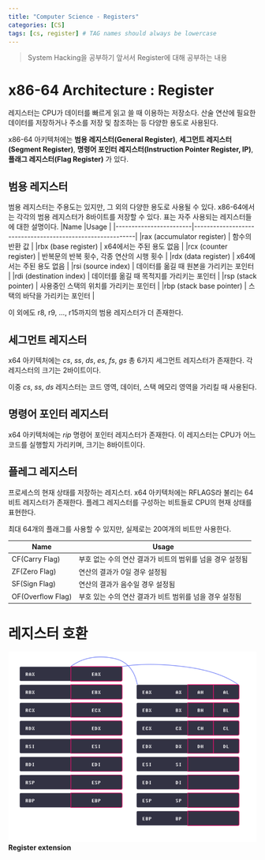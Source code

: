 ```yaml
---
title: "Computer Science - Registers"
categories: [CS]
tags: [cs, register] # TAG names should always be lowercase
---
```


> System Hacking을 공부하기 앞서서 Register에 대해 공부하는 내용

# x86-64 Architecture : Register
레지스터는 CPU가 데이터를 빠르게 읽고 쓸 때 이용하는 저장소다. 산술 연산에 필요한 데이터를 저장하거나 주소를 저장 및 참조하는 등 다양한 용도로 사용된다.

x86-64 아키텍처에는 __범용 레지스터(General Register)__, __세그먼트 레지스터(Segment Register)__, __명령어 포인터 레지스터(Instruction Pointer Register, IP)__, __플래그 레지스터(Flag Register)__ 가 있다.

## 범용 레지스터

범용 레지스터는 주용도는 있지만, 그 외의 다양한 용도로 사용될 수 있다. x86-64에서는 각각의 범용 레지스터가 8바이트를 저장할 수 있다. 표는 자주 사용되는 레지스터들에 대한 설명이다.
|Name               |Usage                                                           |
|------------------------|-----------------------------------------------------------|
|rax (accumulator register) | 함수의 반환 값                                          |
|rbx (base register)        | x64에서는 주된 용도 없음                                |
|rcx (counter register)     | 반복문의 반복 횟수, 각종 연산의 시행 횟수                 |
|rdx (data register)        | x64에서는 주된 용도 없음                                 |
|rsi (source index)         | 데이터를 옮길 때 원본을 가리키는 포인터                   |
|rdi (destination index)    | 데이터를 옮길 때 목적지를 가리키는 포인터                 |
|rsp (stack pointer)        | 사용중인 스택의 위치를 가리키는 포인터                    |
|rbp (stack base pointer)   | 스택의 바닥을 가리키는 포인터                             |

이 외에도 r8, r9, ..., r15까지의 범용 레지스터가 더 존재한다.

## 세그먼트 레지스터
x64 아키텍처에는 _cs_, _ss_, _ds_, _es_, _fs_, _gs_ 총 6가지 세그먼트 레지스터가 존재한다. 각 레지스터의 크기는 2바이트이다.

이중 _cs_, _ss_, _ds_ 레지스터는 코드 영역, 데이터, 스택 메모리 영역을 가리킬 때 사용된다.

## 명령어 포인터 레지스터
x64 아키텍처에는 _rip_ 명령어 포인터 레지스터가 존재한다. 이 레지스터는 CPU가 어느 코드를 실행할지 가리키며, 크기는 8바이트이다.

## 플레그 레지스터
프로세스의 현재 상태를 저장하는 레지스터. x64 아키텍처에는 RFLAGS라 불리는 64비트 레지스터가 존재한다. 플레그 레지스터를 구성하는 비트들로 CPU의 현재 상태를 표현한다.

최대 64개의 플래그를 사용할 수 있지만, 실제로는 20여개의 비트만 사용한다.

|Name               | Usage                                                           |
|------------------------|-----------------------------------------------------------|
|CF(Carry Flag)             | 부호 없는 수의 연산 결과가 비트의 범위를 넘을 경우 설정됨  |
|ZF(Zero Flag)              | 연산의 결과가 0일 경우 설정됨                            |
|SF(Sign Flag)              | 연산의 결과가 음수일 경우 설정됨                          |
|OF(Overflow Flag)          | 부호 있는 수의 연산 결과가 비트 범위를 넘을 경우 설정됨    |

# 레지스터 호환
![img](/images/Register_img/registerComp.png)
__Register extension__